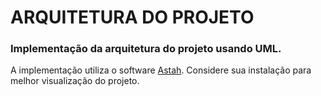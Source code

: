 # ARQUITETURA DO PROJETO

### Implementação da arquitetura do projeto usando UML.

A implementação utiliza o software [Astah](https://astah.net/downloads/). Considere sua instalação para melhor visualização do projeto.
